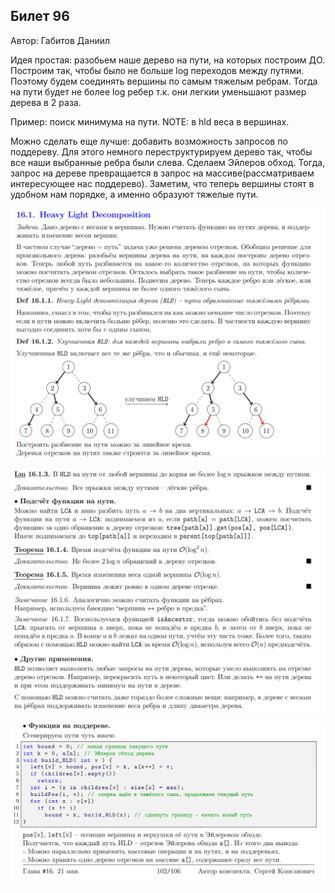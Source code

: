 ## Билет 96
Автор: Габитов Даниил

  Идея простая: разобьем наше дерево на пути, на которых построим ДО. Построим так, чтобы было не больше log переходов между путями. Поэтому будем соединять вершины по самым тяжелым ребрам. Тогда на пути будет не более log ребер т.к. они легкии уменьшают размер дерева в 2 раза.
  
  Пример: поиск минимума на пути. NOTE: в hld веса в вершинах.
  
  Можно сделать еще лучше: добавить возможность запросов по поддереву. Для этого немного переструктурируем дерево так, чтобы все наши выбранные ребра были слева. Сделаем Эйлеров обход. Тогда, запрос на дереве превращается в запрос на массиве(рассматриваем интересующее нас поддерево). Заметим, что теперь вершины стоят в удобном нам порядке, а именно образуют тяжелые пути.  

<p align="center">
  <img src="https://github.com/DanielGabitov/HSEAlgo2020/raw/master/algo_data/ticket_96_1.png" alt="home"/>
</p>

<p align="center">
  <img src="https://github.com/DanielGabitov/HSEAlgo2020/raw/master/algo_data/ticket_96_2.png" alt="home"/>
</p>

<p align="center">
  <img src="https://github.com/DanielGabitov/HSEAlgo2020/raw/master/algo_data/ticket_96_3.png" alt="home"/>
</p>
